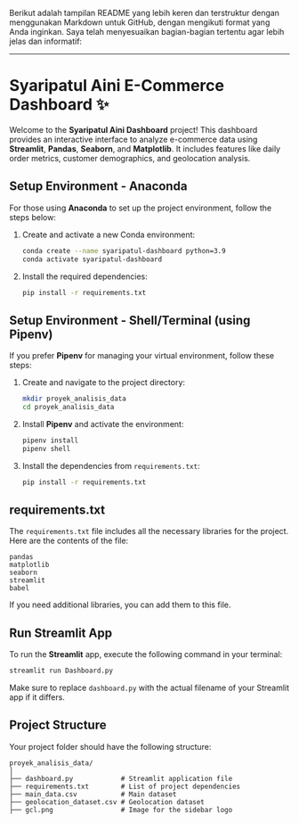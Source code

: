 Berikut adalah tampilan README yang lebih keren dan terstruktur dengan menggunakan Markdown untuk GitHub, dengan mengikuti format yang Anda inginkan. Saya telah menyesuaikan bagian-bagian tertentu agar lebih jelas dan informatif:

---

# Syaripatul Aini E-Commerce Dashboard ✨

Welcome to the **Syaripatul Aini Dashboard** project! This dashboard provides an interactive interface to analyze e-commerce data using **Streamlit**, **Pandas**, **Seaborn**, and **Matplotlib**. It includes features like daily order metrics, customer demographics, and geolocation analysis.

## Setup Environment - Anaconda

For those using **Anaconda** to set up the project environment, follow the steps below:

1. Create and activate a new Conda environment:
    ```bash
    conda create --name syaripatul-dashboard python=3.9
    conda activate syaripatul-dashboard
    ```

2. Install the required dependencies:
    ```bash
    pip install -r requirements.txt
    ```

## Setup Environment - Shell/Terminal (using **Pipenv**)

If you prefer **Pipenv** for managing your virtual environment, follow these steps:

1. Create and navigate to the project directory:
    ```bash
    mkdir proyek_analisis_data
    cd proyek_analisis_data
    ```

2. Install **Pipenv** and activate the environment:
    ```bash
    pipenv install
    pipenv shell
    ```

3. Install the dependencies from `requirements.txt`:
    ```bash
    pip install -r requirements.txt
    ```

## requirements.txt

The `requirements.txt` file includes all the necessary libraries for the project. Here are the contents of the file:

```
pandas
matplotlib
seaborn
streamlit
babel
```

If you need additional libraries, you can add them to this file.

## Run Streamlit App

To run the **Streamlit** app, execute the following command in your terminal:

```bash
streamlit run Dashboard.py
```

Make sure to replace `dashboard.py` with the actual filename of your Streamlit app if it differs.

## Project Structure

Your project folder should have the following structure:

```
proyek_analisis_data/
│
├── dashboard.py            # Streamlit application file
├── requirements.txt        # List of project dependencies
├── main_data.csv           # Main dataset
├── geolocation_dataset.csv # Geolocation dataset
├── gcl.png                 # Image for the sidebar logo
```


